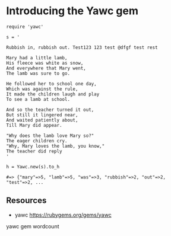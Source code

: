 # Introducing the Yawc gem

    require 'yawc'

    s = '

    Rubbish in, rubbish out. Test123 123 test @dfgf test rest

    Mary had a little lamb,
    His fleece was white as snow,
    And everywhere that Mary went,
    The lamb was sure to go.

    He followed her to school one day,
    Which was against the rule,
    It made the children laugh and play
    To see a lamb at school.

    And so the teacher turned it out,
    But still it lingered near,
    And waited patiently about,
    Till Mary did appear.

    "Why does the lamb love Mary so?"
    The eager children cry.
    "Why, Mary loves the lamb, you know,"
    The teacher did reply
    '

    h = Yawc.new(s).to_h

    #=> {"mary"=>5, "lamb"=>5, "was"=>3, "rubbish"=>2, "out"=>2, "test"=>2, ...

## Resources

* yawc https://rubygems.org/gems/yawc

yawc gem wordcount
